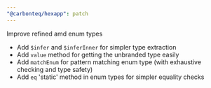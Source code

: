 ```yaml
---
"@carbonteq/hexapp": patch
---
```


Improve refined amd enum types

- Add `$infer` and `$inferInner` for simpler type extraction
- Add `value` method for getting the unbranded type easily
- Add `matchEnum` for pattern matching enum type (with exhaustive checking and type safety)
- Add `eq` 'static' method in enum types for simpler equality checks
